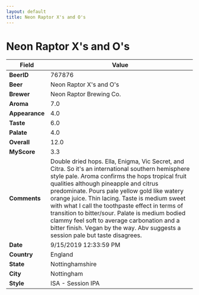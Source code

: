 ```yaml
---
layout: default
title: Neon Raptor X's and O's
---
```


# Neon Raptor X's and O's

| Field         | Value     |
|---------------|-----------|
| **BeerID** | 767876 |
| **Beer** | Neon Raptor X's and O's |
| **Brewer** | Neon Raptor Brewing Co. |
| **Aroma** | 7.0 |
| **Appearance** | 4.0 |
| **Taste** | 6.0 |
| **Palate** | 4.0 |
| **Overall** | 12.0 |
| **MyScore** | 3.3 |
| **Comments** | Double dried hops. Ella, Enigma, Vic Secret, and Citra. So it's an international southern hemisphere style pale. Aroma confirms the hops tropical fruit qualities although pineapple and citrus predominate. Pours pale yellow gold like watery orange juice. Thin lacing. Taste is medium sweet with what I call the toothpaste effect in terms of transition to bitter/sour. Palate is medium bodied clammy feel soft to average carbonation and a bitter finish. Vegan by the way. Abv suggests a session pale but taste disagrees. |
| **Date** | 9/15/2019 12:33:59 PM |
| **Country** | England |
| **State** | Nottinghamshire |
| **City** | Nottingham |
| **Style** | ISA - Session IPA |
